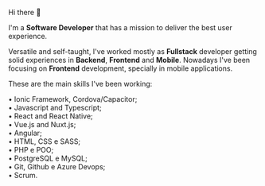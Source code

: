 Hi there 👋

I'm a <strong>Software Developer</strong> that has a mission to deliver the best user experience.

Versatile and self-taught, I've worked mostly as <strong>Fullstack</strong> developer getting solid experiences in <strong>Backend</strong>, <strong>Frontend</strong> and <strong>Mobile</strong>. Nowadays I've been focusing on <strong>Frontend</strong> development, specially in mobile applications.

These are the main skills I've been working:

• Ionic Framework, Cordova/Capacitor;<br>
• Javascript and Typescript;<br>
• React and React Native;<br>
• Vue.js and Nuxt.js;<br>
• Angular;<br>
• HTML, CSS e SASS;<br>
• PHP e POO;<br>
• PostgreSQL e MySQL;<br>
• Git, Github e Azure Devops;<br>
• Scrum.
